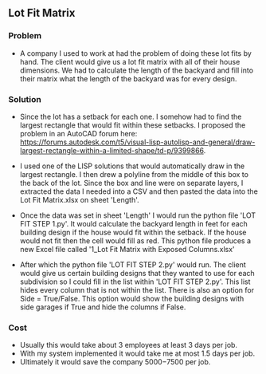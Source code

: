 ## Lot Fit Matrix

### Problem
- A company I used to work at had the problem of doing these lot fits by hand.  The client would give us a lot fit matrix with all of their house dimensions. We had to calculate the length of the backyard and fill into their matrix what the length of the backyard was for every design.

### Solution
- Since the lot has a setback for each one.  I somehow had to find the largest rectangle that would fit within these setbacks.  I proposed the problem in an AutoCAD forum here: https://forums.autodesk.com/t5/visual-lisp-autolisp-and-general/draw-largest-rectangle-within-a-limited-shape/td-p/9399866. 

- I used one of the LISP solutions that would automatically draw in the largest rectangle.  I then drew a polyline from the middle of this box to the back of the lot.  Since the box and line were on separate layers, I extracted the data I needed into a CSV and then pasted the data into the Lot Fit Matrix.xlsx on sheet 'Length'. 

- Once the data was set in sheet 'Length' I would run the python file 'LOT FIT STEP 1.py'.  It would calculate the backyard length in feet for each building design if the house would fit within the setback.  If the house would not fit then the cell would fill as red. This python file produces a new Excel file called '1_Lot Fit Matrix with Exposed Columns.xlsx'

- After which the python file 'LOT FIT STEP 2.py' would run.  The client would give us certain building designs that they wanted to use for each subdivision so I could fill in the list within 'LOT FIT STEP 2.py'. This list hides every column that is not within the list. There is also an option for Side = True/False. This option would show the building designs with side garages if True and hide the columns if False.

### Cost
- Usually this would take about 3 employees at least 3 days per job.
- With my system implemented it would take me at most 1.5 days per job.
- Ultimately it would save the company $5000-$7500 per job.
